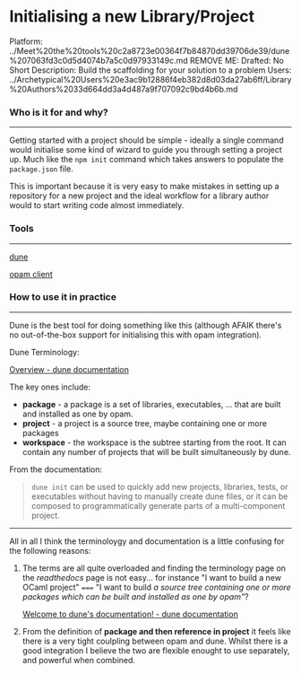 # Initialising a new Library/Project

Platform: ../Meet%20the%20tools%20c2a8723e00364f7b84870dd39706de39/dune%207063fd3c0d5d4074b7a5c0d97933149c.md
REMOVE ME: Drafted: No
Short Description: Build the scaffolding for your solution to a problem
Users: ../Archetypical%20Users%20e3ac9b12886f4eb382d8d03da27ab6ff/Library%20Authors%2033d664dd3a4d487a9f707092c9bd4b6b.md

### Who is it for and why?

---

Getting started with a project should be simple - ideally a single command would initialise some kind of wizard to guide you through setting a project up. Much like the `npm init` command which takes answers to populate the `package.json` file. 

This is important because it is very easy to make mistakes in setting up a repository for a new project and the ideal workflow for a library author would to start writing code almost immediately.

### Tools

---

[dune](../Meet%20the%20tools%20c2a8723e00364f7b84870dd39706de39/dune%207063fd3c0d5d4074b7a5c0d97933149c.md)

[opam client](../opam%20client%20af5eb8b02bdf4c17931004d79002243e.md)

### How to use it in practice

---

Dune is the best tool for doing something like this (although AFAIK there's no out-of-the-box support for initialising this with opam integration). 

Dune Terminology: 

[Overview - dune documentation](https://dune.readthedocs.io/en/stable/overview.html?highlight=%22installed%20world%22#terminology)

The key ones include:

- **package** - a package is a set of libraries, executables, … that are built and installed as one by opam.
- **project** - a project is a source tree, maybe containing one or more packages
- **workspace** - the workspace is the subtree starting from the root. It can contain any number of projects that will be built simultaneously by dune.

From the documentation: 

> `dune init` can be used to quickly add new projects, libraries, tests, or executables without having to manually create dune files, or it can be composed to programmatically generate parts of a multi-component project.

---

All in all I think the terminoloygy and documentation is a little confusing for the following reasons: 

1. The terms are all quite overloaded and finding the terminology page on the *readthedocs* page is not easy... for instance "I want to build a new OCaml project" `===` "I want to build *a source tree containing one or more packages which can be built and installed as one by opam"*? 

    [Welcome to dune's documentation! - dune documentation](https://dune.readthedocs.io/en/stable/)

2. From the definition of **package and then reference in project** it feels like there is a very tight coulpling between opam and dune. Whilst there is a good integration I believe the two are flexible enought to use separately, and powerful when combined.